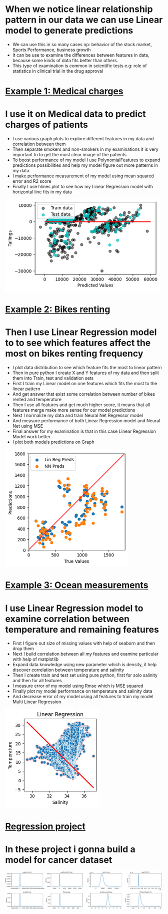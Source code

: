 # When we notice linear relationship pattern in our data we can use Linear model to generate predictions
* We can use this in so many cases np: behavior of the stock market, Sports Performance, business growth
* It can be use to examine the differences between features in data, because some kinds of data fits better than others.
* This type of examination is common in scientific tests e.g: role of statistics in clinical trial in the drug approval

# [Example 1: Medical charges](https://github.com/JakubTabor/Regression/blob/main/Medical_data_Regression.ipynb)
# I use it on Medical data to predict charges of patients
* I use various graph plots to explore different features in my data and correlation between them
* Then separate smokers and non-smokers in my examinations it is very important to to get the most clear image of the patients
* To boost performance of my model I use PolynomialFeatures to expand predictions possibilities and help my model figure out more patterns in my data
* I make performance measurement of my model using mean squared error and R2 score
* Finally I use hlines plot to see how my Linear Regression model with horizontal line fits in my data

![](https://github.com/JakubTabor/Regression/blob/main/Images/Med_Regression.png)

# [Example 2: Bikes renting](https://github.com/JakubTabor/Regression/blob/main/Bikes_data_Rgression.ipynb)
# Then I use Linear Regression model to to see which features affect the most on bikes renting frequency
* I plot data distribution to see which feature fits the most to linear pattern
* Then in pure python I create X and Y features of my data and then split them into Train, test and validation sets
* First I train my Linear model on one features which fits the most to the linear pattern
* And get answer that exist some correlation between number of bikes rented and temperature
* Then I use all features and get much higher score, it means that all features merge make more sense for our model predictions
* Next I normalize my data and train Neural Net Regressor model
* And measure performance of both Linear Regression model and Neural Net using MSE
* Final answer for my examination is that in this case Linear Regression Model work better
* I plot both models predictions on Graph

![](https://github.com/JakubTabor/Regression/blob/main/Images/Bikes_Regression.png)

# [Example 3: Ocean measurements](https://github.com/JakubTabor/Regression/blob/main/Regression_oceans.ipynb)
# I use Linear Regression model to examine correlation between temperature and remaining features
* First I figure out size of missing values with help of seaborn and then drop them
* Next I build correlation between all my features and examine particular with help of matplotlib
* Expand data knowledge using new parameter which is density, it help discover correlation between temperature and salinity
* Then I create train and test set using pure python, first for solo salinity and then for all features
* I measure error of my model using Rmse which is MSE squared
* Finally plot my model performance on temperature and salinity data
* And decrease error of my model using all features to train my model Multi Linear Regression

![](https://github.com/JakubTabor/Regression/blob/main/Images/Regression.png)

# [Regression project](https://github.com/JakubTabor/Regression/tree/main/Regression_Project)
# In these project i gonna build a model for cancer dataset
![](https://github.com/JakubTabor/Regression/blob/main/Regression_Project/Images/skewed_columns.png)
